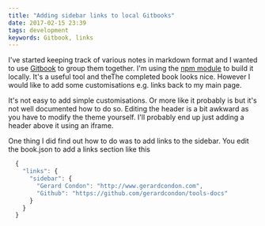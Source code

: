 ```yaml
---
title: "Adding sidebar links to local Gitbooks"
date: 2017-02-15 23:39
tags: development
keywords: Gitbook, links
---
```

I've started keeping track of various notes in markdown format and I wanted to use [Gitbook](https://www.gitbook.com) to group them together.
I'm using the [npm module](https://github.com/GitbookIO/gitbook-cli) to build it locally.
It's a useful tool and theThe completed book looks nice.
However I would like to add some customisations e.g. links back to my main page.

It's not easy to add simple customisations.
Or more like it probably is but it's not well documented how to do so.
Editing the header is a bit awkward as you have to modify the theme yourself.
I'll probably end up just adding a header above it using an iframe.

One thing I did find out how to do was to add links to the sidebar.
You edit the book.json to add a links section like this

```javascript
  {
    "links": {
      "sidebar": {
        "Gerard Condon": "http://www.gerardcondon.com",
        "Github": "https://github.com/gerardcondon/tools-docs"
      }
    }
  }
```
